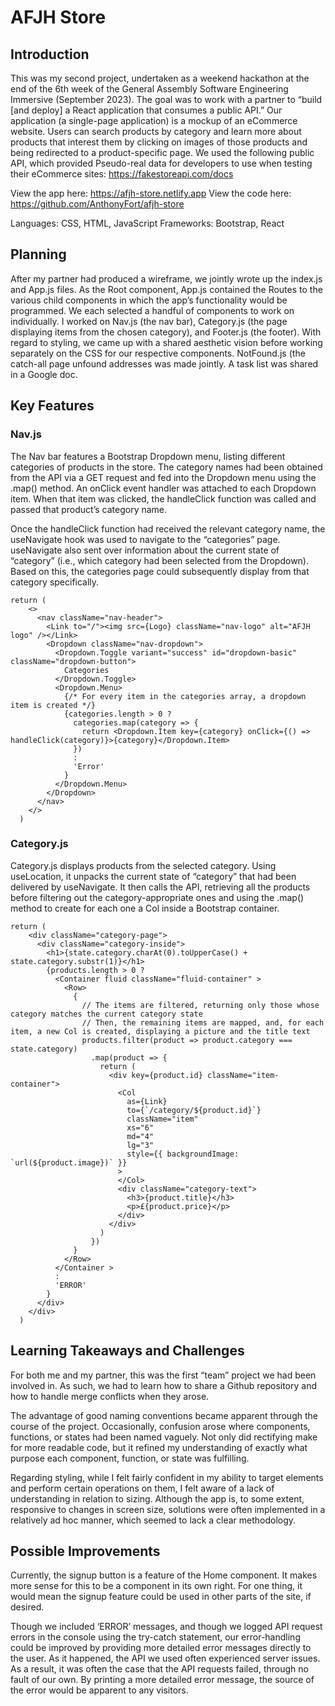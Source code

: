 # AFJH Store

## Introduction

This was my second project, undertaken as a weekend hackathon at the end of the 6th week of the General Assembly Software Engineering Immersive (September 2023). The goal was to work with a partner to “build [and deploy] a React application that consumes a public API.” Our application (a single-page application) is a mockup of an eCommerce website. Users can search products by category and learn more about products that interest them by clicking on images of those products and being redirected to a product-specific page. We used the following public API, which provided Pseudo-real data for developers to use when testing their eCommerce sites: https://fakestoreapi.com/docs

View the app here: https://afjh-store.netlify.app
View the code here: https://github.com/AnthonyFort/afjh-store

Languages: CSS, HTML, JavaScript
Frameworks: Bootstrap, React

## Planning

After my partner had produced a wireframe, we jointly wrote up the index.js and App.js files. As the Root component, App.js contained the Routes to the various child components in which the app’s functionality would be programmed. We each selected a handful of components to work on individually. I worked on Nav.js (the nav bar), Category.js (the page displaying items from the chosen category), and Footer.js (the footer). With regard to styling, we came up with a shared aesthetic vision before working separately on the CSS for our respective components. NotFound.js (the catch-all page unfound addresses was made jointly. A task list was shared in a Google doc. 

## Key Features

### Nav.js

The Nav bar features a Bootstrap Dropdown menu, listing different categories of products in the store. The category names had been obtained from the API via a GET request and fed into the Dropdown menu using the .map() method. An onClick event handler was attached to each Dropdown item. When that item was clicked, the handleClick function was called and passed that product’s category name.

Once the handleClick function had received the relevant category name, the useNavigate hook was used to navigate to the “categories” page. useNavigate also sent over information about the current state of “category” (i.e., which category had been selected from the Dropdown). Based on this, the categories page could subsequently display from that category specifically. 

```
return (
    <>
      <nav className="nav-header">
        <Link to="/"><img src={Logo} className="nav-logo" alt="AFJH logo" /></Link>
        <Dropdown className="nav-dropdown">
          <Dropdown.Toggle variant="success" id="dropdown-basic" className="dropdown-button">
            Categories
          </Dropdown.Toggle>
          <Dropdown.Menu>
            {/* For every item in the categories array, a dropdown item is created */}
            {categories.length > 0 ?
              categories.map(category => {
                return <Dropdown.Item key={category} onClick={() => handleClick(category)}>{category}</Dropdown.Item>
              })
              :
              'Error'
            }
          </Dropdown.Menu>
        </Dropdown>
      </nav>
    </>
  )
```
### Category.js

Category.js displays products from the selected category. Using useLocation, it unpacks the current state of “category” that had been delivered by useNavigate. It then calls the API, retrieving all the products before filtering out the category-appropriate ones and using the .map() method to create for each one a Col inside a Bootstrap container.

```
return (
    <div className="category-page">
      <div className="category-inside">
        <h1>{state.category.charAt(0).toUpperCase() + state.category.substr(1)}</h1>
        {products.length > 0 ?
          <Container fluid className="fluid-container" >
            <Row>
              {
                // The items are filtered, returning only those whose category matches the current category state
                // Then, the remaining items are mapped, and, for each item, a new Col is created, displaying a picture and the title text
                products.filter(product => product.category === state.category)
                  .map(product => {
                    return (
                      <div key={product.id} className="item-container">
                        <Col
                          as={Link}
                          to={`/category/${product.id}`}
                          className="item"
                          xs="6"
                          md="4"
                          lg="3"
                          style={{ backgroundImage: `url(${product.image})` }}
                        >
                        </Col>
                        <div className="category-text">
                          <h3>{product.title}</h3>
                          <p>£{product.price}</p>
                        </div>
                      </div>
                    )
                  })
              }
            </Row>
          </Container >
          :
          'ERROR'
        }
      </div>
    </div>
  )
```
## Learning Takeaways and Challenges

For both me and my partner, this was the first “team” project we had been involved in. As such, we had to learn how to share a Github repository and how to handle merge conflicts when they arose. 

The advantage of good naming conventions became apparent through the course of the project. Occasionally, confusion arose where components, functions, or states had been named vaguely. Not only did rectifying make for more readable code, but it refined my understanding of exactly what purpose each component, function, or state was fulfilling. 

Regarding styling, while I felt fairly confident in my ability to target elements and perform certain operations on them, I felt aware of a lack of understanding in relation to sizing. Although the app is, to some extent, responsive to changes in screen size, solutions were often implemented in a relatively ad hoc manner, which seemed to lack a clear methodology. 

## Possible Improvements

Currently, the signup button is a feature of the Home component. It makes more sense for this to be a component in its own right. For one thing, it would mean the signup feature could be used in other parts of the site, if desired. 

Though we included ‘ERROR’ messages, and though we logged API request errors in the console using the try-catch statement, our error-handling could be improved by providing more detailed error messages directly to the user. As it happened, the API we used often experienced server issues. As a result, it was often the case that the API requests failed, through no fault of our own. By printing a more detailed error message, the source of the error would be apparent to any visitors.
